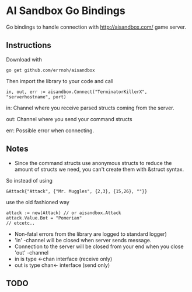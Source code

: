 AI Sandbox Go Bindings
======================

Go bindings to handle connection with http://aisandbox.com/ game server.

Instructions
------------

Download with

    go get github.com/errnoh/aisandbox


Then import the library to your code and call

    in, out, err := aisandbox.Connect("TerminatorKillerX", "serverhostname", port)

in: Channel where you receive parsed structs coming from the server.

out: Channel where you send your command structs

err: Possible error when connecting.

Notes
-----
* Since the command structs use anonymous structs to reduce the amount of structs we need, you can't create them with &struct syntax.

So instead of using

    &Attack{"Attack", {"Mr. Muggles", {2,3}, {15,26}, ""}}

use the old fashioned way

    attack := new(Attack) // or aisandbox.Attack
    attack.Value.Bot = "Pomerian"
    // etcetc..


* Non-fatal errors from the library are logged to standard logger)
* 'in' -channel will be closed when server sends <shutdown> message.
* Connection to the server will be closed from your end when you close 'out' -channel
* in is type <-chan interface (receive only)
* out is type chan<- interface (send only)

TODO
----